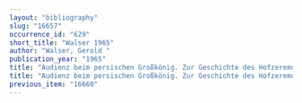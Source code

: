 ```yaml
---
layout: "bibliography"
slug: "16657"
occurrence_id: "629"
short_title: "Walser 1965"
author: "Walser, Gerold "
publication_year: "1965"
title: "Audienz beim persischen Großkönig. Zur Geschichte des Hofzeremoniells in der Antike"
title: "Audienz beim persischen Großkönig. Zur Geschichte des Hofzeremoniells in der Antike"
previous_item: "16660"
---
```

